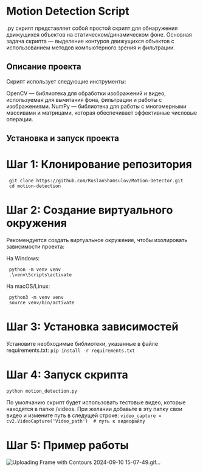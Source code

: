 # Motion Detection Script
.py скрипт представляет собой простой скрипт для обнаружения движущихся объектов на статическом/динамическом фоне. Основная задача скрипта — выделение контуров движущихся объектов с использованием методов компьютерного зрения и фильтрации.

## Описание проекта
Скрипт использует следующие инструменты:

OpenCV — библиотека для обработки изображений и видео, используемая для вычитания фона, фильтрации и работы с изображениями.
NumPy — библиотека для работы с многомерными массивами и матрицами, которая обеспечивает эффективные числовые операции.

## Установка и запуск проекта
# Шаг 1: Клонирование репозитория
```
 git clone https://github.com/RuslanShamsulov/Motion-Detector.git 
 cd motion-detection
```
# Шаг 2: Создание виртуального окружения
Рекомендуется создать виртуальное окружение, чтобы изолировать зависимости проекта:

На Windows:
```
 python -m venv venv 
 .\venv\Scripts\activate
```

На macOS/Linux:
```
 python3 -m venv venv 
 source venv/bin/activate
```

# Шаг 3: Установка зависимостей
Установите необходимые библиотеки, указанные в файле requirements.txt:
` pip install -r requirements.txt `


# Шаг 4: Запуск скрипта
` python motion_detection.py `

По умолчанию скрипт будет использовать тестовые видео, которые находятся в папке /videos. При желании добавьте в эту папку свои видео и измените путь в следущей строке:
` video_capture = cv2.VideoCapture('Video_path')  # путь к видеофайлу `

# Шаг 5: Пример работы
![Uploading Frame with Contours 2024-09-10 15-07-49.gif…]()
